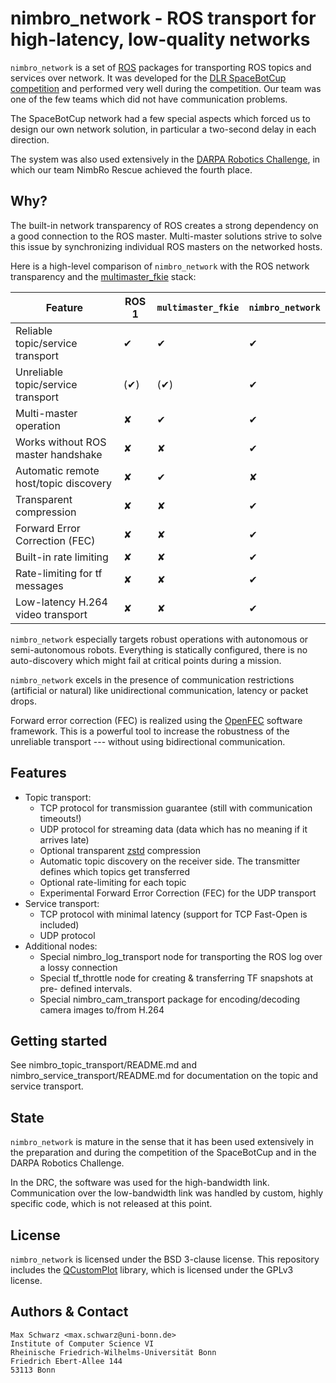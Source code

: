 
nimbro_network - ROS transport for high-latency, low-quality networks
=====================================================================

`nimbro_network` is a set of [ROS][1] packages for transporting ROS topics
and services over network. It was developed for the
[DLR SpaceBotCup competition][2] and performed very well during the competition.
Our team was one of the few teams which did not have communication problems.

The SpaceBotCup network had a few special aspects which forced us to design
our own network solution, in particular a two-second delay in each direction.

The system was also used extensively in the [DARPA Robotics Challenge][3], in
which our team NimbRo Rescue achieved the fourth place.

[1]: http://www.ros.org
[2]: http://www.dlr.de/rd/desktopdefault.aspx/tabid-8101/13875_read-35268/
[3]: http://www.theroboticschallenge.org/

Why?
----

The built-in network transparency of ROS creates a strong dependency on
a good connection to the ROS master. Multi-master solutions strive to
solve this issue by synchronizing individual ROS masters on the networked
hosts.

Here is a high-level comparison of `nimbro_network` with the ROS network
transparency and the [multimaster_fkie][multimaster_fkie] stack:

| Feature                                 | ROS 1 | `multimaster_fkie` | `nimbro_network` |
| --------------------------------------- | ----- | ------------------ | ---------------- |
| Reliable topic/service transport        | ✔     | ✔                  | ✔                |
| Unreliable topic/service transport      | (✔)   | (✔)                | ✔                |
| Multi-master operation                  | ✘     | ✔                  | ✔                |
| Works without ROS master handshake      | ✘     | ✘                  | ✔                |
| Automatic remote host/topic discovery   | ✘     | ✔                  | ✘                |
| Transparent compression                 | ✘     | ✘                  | ✔                |
| Forward Error Correction (FEC)          | ✘     | ✘                  | ✔                |
| Built-in rate limiting                  | ✘     | ✘                  | ✔                |
| Rate-limiting for tf messages           | ✘     | ✘                  | ✔                |
| Low-latency H.264 video transport       | ✘     | ✘                  | ✔                |

`nimbro_network` especially targets robust operations with autonomous or
semi-autonomous robots. Everything is statically configured, there is no
auto-discovery which might fail at critical points during a mission.

`nimbro_network` excels in the presence of communication restrictions
(artificial or natural) like unidirectional communication, latency or
packet drops.

Forward error correction (FEC) is realized using the [OpenFEC][OpenFEC]
software framework. This is a powerful tool to increase the robustness
of the unreliable transport --- without using bidirectional communication.

[OpenFEC]: http://www.openfec.org/
[multimaster_fkie]: https://fkie.github.io/multimaster_fkie/

Features
--------

* Topic transport:
    * TCP protocol for transmission guarantee
      (still with communication timeouts!)
    * UDP protocol for streaming data (data which has no meaning if it
      arrives late)
    * Optional transparent [zstd][zstd] compression
    * Automatic topic discovery on the receiver side. The transmitter defines
      which topics get transferred
    * Optional rate-limiting for each topic
    * Experimental Forward Error Correction (FEC) for the UDP transport
* Service transport:
    * TCP protocol with minimal latency (support for TCP Fast-Open is included)
    * UDP protocol
* Additional nodes:
    * Special nimbro_log_transport node for transporting the ROS log over a
      lossy connection
    * Special tf_throttle node for creating & transferring TF snapshots at pre-
      defined intervals.
    * Special nimbro_cam_transport package for encoding/decoding camera images
      to/from H.264

[zstd]: https://github.com/facebook/zstd

Getting started
---------------

See nimbro_topic_transport/README.md and nimbro_service_transport/README.md
for documentation on the topic and service transport.

State
-----

`nimbro_network` is mature in the sense that it has been used extensively in
the preparation and during the competition of the SpaceBotCup and in the
DARPA Robotics Challenge.

In the DRC, the software was used for the high-bandwidth link. Communication
over the low-bandwidth link was handled by custom, highly specific code, which
is not released at this point.

License
-------

`nimbro_network` is licensed under the BSD 3-clause license.
This repository includes the [QCustomPlot][4] library, which is licensed under
the GPLv3 license.

[4]: http://www.qcustomplot.com

Authors & Contact
-----------------

```
Max Schwarz <max.schwarz@uni-bonn.de>
Institute of Computer Science VI
Rheinische Friedrich-Wilhelms-Universität Bonn
Friedrich Ebert-Allee 144
53113 Bonn
```

